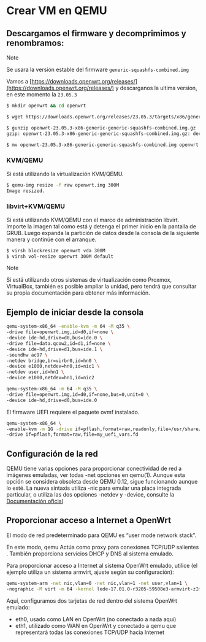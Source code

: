 # Crear VM en QEMU

## Descargamos el firmware y decomprimimos y renombramos:

> [!NOTE]
> Se usara la versión estable del firmware `generic-squashfs-combined.img`


Vamos a [https://downloads.openwrt.org/releases/](https://downloads.openwrt.org/releases/) y descarganos la ultima version, en este momento la `23.05.3`

```bash
$ mkdir openwrt && cd openwrt

$ wget https://downloads.openwrt.org/releases/23.05.3/targets/x86/generic/openwrt-23.05.3-x86-generic-generic-squashfs-combined.img.gz

$ gunzip openwrt-23.05.3-x86-generic-generic-squashfs-combined.img.gz
gzip: openwrt-23.05.3-x86-generic-generic-squashfs-combined.img.gz: decompression OK, trailing garbage ignored

$ mv openwrt-23.05.3-x86-generic-generic-squashfs-combined.img openwrt.img
```

### KVM/QEMU

Si está utilizando la virtualización KVM/QEMU.

```bash
$ qemu-img resize -f raw openwrt.img 300M
Image resized.
```

### libvirt+KVM/QEMU

Si está utilizando KVM/QEMU con el marco de administración libvirt. Importe la imagen tal como está y detenga el primer inicio en la pantalla de GRUB. Luego expanda la partición de datos desde la consola de la siguiente manera y continúe con el arranque.

```bash
$ virsh blockresize openwrt vda 300M
$ virsh vol-resize openwrt 300M default
```

> [!NOTE]
> Si está utilizando otros sistemas de virtualización como Proxmox, VirtualBox, también es posible ampliar la unidad, pero tendrá que consultar su propia documentación para obtener más información.

## Ejemplo de iniciar desde la consola

```bash
qemu-system-x86_64 -enable-kvm -m 64 -M q35 \
-drive file=openwrt.img,id=d0,if=none \
-device ide-hd,drive=d0,bus=ide.0 \
-drive file=data.qcow2,id=d1,if=none \
-device ide-hd,drive=d1,bus=ide.1 \
-soundhw ac97 \
-netdev bridge,br=virbr0,id=hn0 \
-device e1000,netdev=hn0,id=nic1 \
-netdev user,id=hn1 \
-device e1000,netdev=hn1,id=nic2
```

```bash
qemu-system-x86_64 -m 64 -M q35 \
-drive file=openwrt.img,id=d0,if=none,bus=0,unit=0 \
-device ide-hd,drive=d0,bus=ide.0
```

El firmware UEFI requiere el paquete ovmf instalado. 

```bash
qemu-system-x86_64 \
-enable-kvm -m 1G -drive if=pflash,format=raw,readonly,file=/usr/share/edk2-ovmf/x64/OVMF_CODE.fd \
-drive if=pflash,format=raw,file=my_uefi_vars.fd
```

## Configuración de la red

QEMU tiene varias opciones para proporcionar conectividad de red a imágenes emuladas, ver todas -net opciones en qemu(1). Aunque esta opción se considera obsoleta desde QEMU 0.12, sigue funcionando aunque lo esté. La nueva sintaxis utiliza -nic para emular una placa integrada particular, o utiliza las dos opciones -netdev y -device, consulte la [Documentación oficial](https://wiki.qemu.org/Documentation/Networking)

## Proporcionar acceso a Internet a OpenWrt

El modo de red predeterminado para QEMU es “user mode network stack”.

En este modo, qemu Actúa como proxy para conexiones TCP/UDP salientes . También proporciona servicios DHCP y DNS al sistema emulado.

Para proporcionar acceso a Internet al sistema OpenWrt emulado, utilice (el ejemplo utiliza un sistema armvirt, ajuste según su configuración): 

```bash
qemu-system-arm -net nic,vlan=0 -net nic,vlan=1 -net user,vlan=1 \
-nographic -M virt -m 64 -kernel lede-17.01.0-r3205-59508e3-armvirt-zImage-initramfs
```

Aquí, configuramos dos tarjetas de red dentro del sistema OpenWrt emulado:

* eth0, usado como LAN en OpenWrt (no conectado a nada aquí)
* eth1, utilizado como WAN en OpenWrt y conectado a qemu que representará todas las conexiones TCP/UDP hacia Internet

